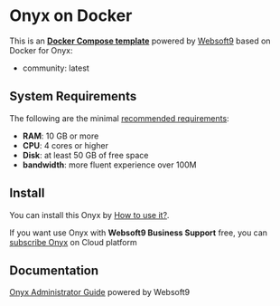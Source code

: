 # Onyx on Docker  

This is an **[Docker Compose template](https://github.com/Websoft9/docker-library)** powered by [Websoft9](https://www.websoft9.com) based on Docker for Onyx:


 - community:  latest


## System Requirements

The following are the minimal [recommended requirements](https://www.onyx.app/):

* **RAM**: 10 GB or more
* **CPU**: 4 cores or higher
* **Disk**: at least 50 GB of free space
* **bandwidth**: more fluent experience over 100M  

## Install

You can install this Onyx by [How to use it?](https://github.com/Websoft9/docker-library#how-to-use-it).   

If you want use Onyx with **Websoft9 Business Support** free, you can [subscribe Onyx](https://www.websoft9.com/apps) on Cloud platform

## Documentation

[Onyx Administrator Guide](https://support.websoft9.com/docs/onyx) powered by Websoft9